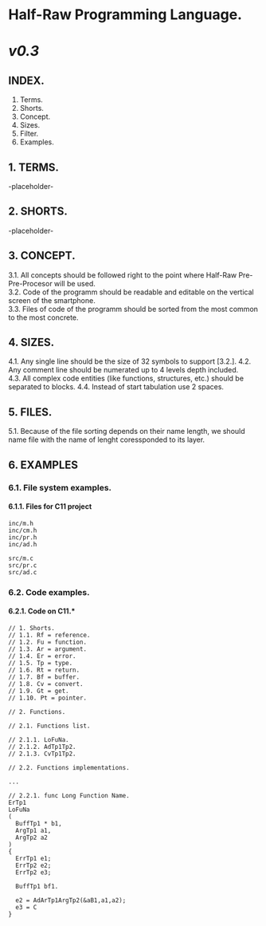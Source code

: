 # Half-Raw Programming Language.
# *v0.3*

## **INDEX.**
1. Terms.
2. Shorts.
3. Concept.
4. Sizes.
5. Filter.
6. Examples.
 
## **1. TERMS.**
-placeholder-  

## **2. SHORTS.**
-placeholder-  

## **3. CONCEPT.**
3.1. All concepts should be followed
right to the point where Half-Raw
Pre-Pre-Procesor will be used.   
3.2. Code of the programm should be
readable and editable on the vertical
screen of the smartphone.  
3.3. Files of code of the programm
should be sorted from the most common
to the most concrete.

## **4. SIZES.**  
4.1. Any single line should be the
size of 32 symbols to support [3.2.].
4.2. Any comment line should be
numerated up to 4 levels depth
included.  
4.3. All complex code entities (like
functions, structures, etc.) should
be separated to blocks.
4.4. Instead of start tabulation use
2 spaces.

## **5. FILES.**
5.1. Because of the file sorting
depends on their name length, we
should name file with the name of
lenght coressponded to its layer.

## **6. EXAMPLES**  

### 6.1. File system examples.  

#### 6.1.1. Files for C11 project  

```
inc/m.h  
inc/cm.h  
inc/pr.h  
inc/ad.h  

src/m.c  
src/pr.c  
src/ad.c  
```

### 6.2. Code examples.  

#### 6.2.1. Code on C11.*  
```
// 1. Shorts.
// 1.1. Rf = reference.
// 1.2. Fu = function.
// 1.3. Ar = argument.
// 1.4. Er = error.
// 1.5. Tp = type.
// 1.6. Rt = return.
// 1.7. Bf = buffer.
// 1.8. Cv = convert.
// 1.9. Gt = get.
// 1.10. Pt = pointer.

// 2. Functions.  
  
// 2.1. Functions list.
  
// 2.1.1. LoFuNa.
// 2.1.2. AdTp1Tp2.
// 2.1.3. CvTp1Tp2.

// 2.2. Functions implementations.

...

// 2.2.1. func Long Function Name.
ErTp1
LoFuNa
(
  BuffTp1 * b1,
  ArgTp1 a1,
  ArgTp2 a2
)
{
  ErrTp1 e1;
  ErrTp2 e2;
  ErrTp2 e3;

  BuffTp1 bf1.

  e2 = AdArTp1ArgTp2(&aB1,a1,a2);
  e3 = C
}  
```
